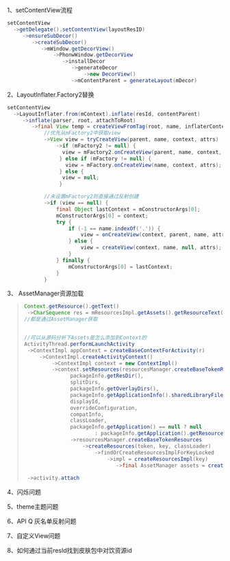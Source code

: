1、setContentView流程

```java
setContentView
  ->getDelegate().setContentView(layoutResID)
     ->ensureSubDecor()
        ->createSubDecor()
           ->mWindow.getDecorView()
               ->PhonwWindow.getDecorView
                  ->installDecor
                     ->generateDecor
                         ->new DecorView()
                     ->mContentParent = generateLayout(mDecor)
```



2、LayoutInflater.Factory2替换

```java
setContentView
  ->LayoutInflater.from(mContext).inflate(resId, contentParent)
     ->inflate(parser, root, attachToRoot)
        ->final View temp = createViewFromTag(root, name, inflaterContext, attrs)
            //优先从mFactory2中获取view
            ->View view = tryCreateView(parent, name, context, attrs)
                ->if (mFactory2 != null) {
                  view = mFactory2.onCreateView(parent, name, context, attrs);
                 } else if (mFactory != null) {
                   view = mFactory.onCreateView(name, context, attrs);
                 } else {
                  view = null;
                 }

            //未设置mFactory2则直接通过反射创建
            ->if (view == null) {
                final Object lastContext = mConstructorArgs[0];
                mConstructorArgs[0] = context;
                try {
                    if (-1 == name.indexOf('.')) {
                        view = onCreateView(context, parent, name, attrs);
                    } else {
                        view = createView(context, name, null, attrs);
                    }
                } finally {
                    mConstructorArgs[0] = lastContext;
                }
            }
```



3、 AssetManager资源加载

>```java
>Context.getResource().getText()
>  ->CharSequence res = mResourcesImpl.getAssets().getResourceText(id);
>//都是通过AssetManager获取
>
>
>//可以从源码分析下Assets是怎么添加到Context的
>ActivityThread.performLaunchActivity
>  ->ContextImpl appContext = createBaseContextForActivity(r)
>      ->ContextImpl.createActivityContext()
>          ->ContextImpl context = new ContextImpl()
>          ->context.setResources(resourcesManager.createBaseTokenResources(activityToken,
>                packageInfo.getResDir(),
>                splitDirs,
>                packageInfo.getOverlayDirs(),
>                packageInfo.getApplicationInfo().sharedLibraryFiles,
>                displayId,
>                overrideConfiguration,
>                compatInfo,
>                classLoader,
>                packageInfo.getApplication() == null ? null
>                        : packageInfo.getApplication().getResources().getLoaders()))
>                ->resourcesManager.createBaseTokenResources 
>                    ->createResources(token, key, classLoader)
>                        ->findOrCreateResourcesImplForKeyLocked
>                            ->impl = createResourcesImpl(key)
>                               ->final AssetManager assets = createAssetManager(key)
>  
>  ->activity.attach
>```
>
>

4、闪烁问题

5、theme主题问题

6、API Q 灰名单反射问题

7、自定义View问题

8、如何通过当前resId找到皮肤包中对饮资源id





